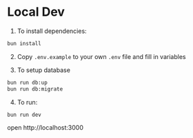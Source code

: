 # Local Dev

1. To install dependencies:

```sh
bun install
```

2. Copy `.env.example` to your own `.env` file and fill in variables

3. To setup database

```sh
bun run db:up
bun run db:migrate
```

4. To run:

```sh
bun run dev
```

open http://localhost:3000
